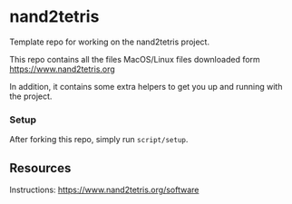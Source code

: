 # nand2tetris

Template repo for working on the nand2tetris project.

This repo contains all the files MacOS/Linux files downloaded form https://www.nand2tetris.org

In addition, it contains some extra helpers to get you up and running with the project.


### Setup

After forking this repo, simply run `script/setup`.



## Resources

Instructions: https://www.nand2tetris.org/software
